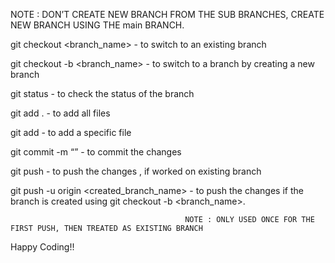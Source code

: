 NOTE : DON’T CREATE NEW BRANCH FROM THE SUB BRANCHES, CREATE NEW BRANCH USING THE main BRANCH.

git checkout <branch_name> - to switch to an existing branch

git checkout -b <branch_name> - to switch to a branch by creating a new branch

git status - to check the status of the branch

git add . - to add all files

git add <filename> - to add a specific file 

git commit -m “<message>” -  to commit the changes

git push - to push the changes , if worked on existing branch

git push -u origin <created_branch_name> - to push the changes if the branch is created using
                                           git checkout -b <branch_name>. 
  
                                           NOTE : ONLY USED ONCE FOR THE FIRST PUSH, THEN TREATED AS EXISTING BRANCH


Happy Coding!!
